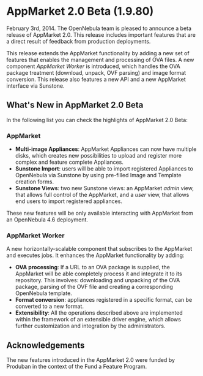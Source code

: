 AppMarket 2.0 Beta (1.9.80)
===========================

February 3rd, 2014. The OpenNebula team is pleased to announce a beta release of AppMarket 2.0. This release includes important features that are a direct result of feedback from production deployments.

This release extends the AppMarket functionality by adding a new set of features that enables the management and processing of OVA files. A new component *AppMarket Worker* is introduced, which handles the OVA package treatment (download, unpack, OVF parsing) and image format conversion. This release also features a new API and a new AppMarket interface via Sunstone.

What's New in AppMarket 2.0 Beta
--------------------------------

In the following list you can check the highlights of AppMarket 2.0 Beta:

### AppMarket

* **Multi-image Appliances**: AppMarket Appliances can now have multiple disks, which creates new possibilities to upload and register more complex and feature complete Appliances.
* **Sunstone Import**: users will be able to import registered Appliances to OpenNebula via Sunstone by using pre-filled Image and Template creation forms.
* **Sunstone Views**: two new Sunstone views: an AppMarket *admin* view, that allows full control of the AppMarket, and a *user* view, that allows end users to import registered appliances.

These new features will be only available interacting with AppMarket from an OpenNebula 4.6 deployment.

### AppMarket Worker

A new horizontally-scalable component that subscribes to the AppMarket and executes jobs. It enhances the AppMarket functionality by adding:

* **OVA processing**: If a URL to an OVA package is supplied, the AppMarket will be able completely process it and integrate it to its repository. This involves: downloading and unpacking of the OVA package, parsing of the OVF file and creating a corresponding OpenNebula template.
* **Format conversion**: appliances registered in a specific format, can be converted to a new format.
* **Extensibility**: All the operations described above are implemented within the framework of an extensible driver engine, which allows further customization and integration by the administrators.

Acknowledgements
----------------

The new features introduced in the AppMarket 2.0 were funded by Produban in the context of the Fund a Feature Program.

